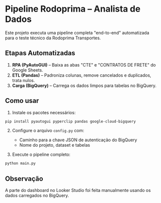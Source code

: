 # Pipeline Rodoprima – Analista de Dados

Este projeto executa uma pipeline completa "end-to-end" automatizada para o teste técnico da Rodoprima Transportes.

## Etapas Automatizadas

1. **RPA (PyAutoGUI)** – Baixa as abas "CTE" e "CONTRATOS DE FRETE" do Google Sheets.
2. **ETL (Pandas)** – Padroniza colunas, remove cancelados e duplicados, trata nulos.
3. **Carga (BigQuery)** – Carrega os dados limpos para tabelas no BigQuery.

## Como usar

1. Instale os pacotes necessários:
```bash
pip install pyautogui pyperclip pandas google-cloud-bigquery
```

2. Configure o arquivo `config.py` com:
   - Caminho para a chave JSON de autenticação do BigQuery
   - Nome do projeto, dataset e tabelas

3. Execute o pipeline completo:
```bash
python main.py
```

## Observação

A parte do dashboard no Looker Studio foi feita manualmente usando os dados carregados no BigQuery.
